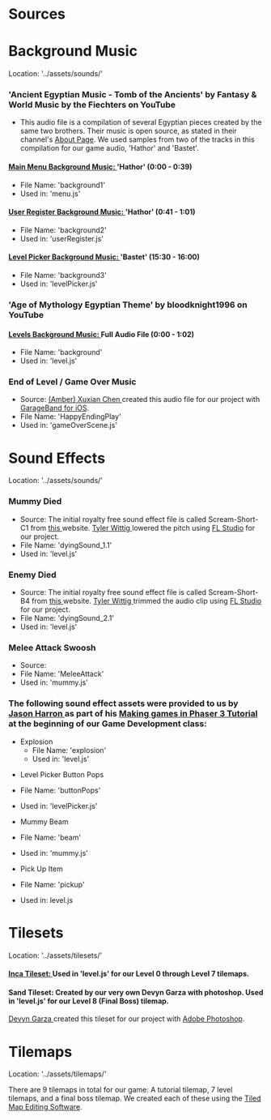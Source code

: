 # Sources

# Background Music
Location: '../assets/sounds/'

### 'Ancient Egyptian Music - Tomb of the Ancients' by Fantasy & World Music by the Fiechters on YouTube
* This audio file is a compilation of several Egyptian pieces created by the same two brothers. Their music is open source, as stated in their channel's [About Page](https://www.youtube.com/channel/UCjMZjGhrFq_4llVS_x2XJ_w/about). We used samples from two of the tracks in this compilation for our game audio, 'Hathor' and 'Bastet'.

#### [Main Menu Background Music: ](http://www.youtube.com/watch?v=GI6dOS5ncFc&t=0m0s)  'Hathor' (0:00 - 0:39)
 - File Name: 'background1'
 - Used in: 'menu.js'

#### [User Register Background Music: ](http://www.youtube.com/watch?v=GI6dOS5ncFc&t=0m41s) 'Hathor' (0:41 - 1:01)
 - File Name: 'background2'
 - Used in: 'userRegister.js'

#### [Level Picker Background Music: ](http://www.youtube.com/watch?v=GI6dOS5ncFc&t=15m30s) 'Bastet' (15:30 - 16:00)
 - File Name: 'background3'
 - Used in: 'levelPicker.js'

### 'Age of Mythology Egyptian Theme' by bloodknight1996 on YouTube
#### [Levels Background Music: ](https://slack-redir.net/link?url=https%3A%2F%2Fwww.youtube.com%2Fwatch%3Fv%3DMZtytj8c77o) Full Audio File (0:00 - 1:02)
 - File Name: 'background'
 - Used in: 'level.js'

### End of Level / Game Over Music
 - Source: [(Amber) Xuxian Chen ](https://www.linkedin.com/in/xuxian-chen-81b648b5/) created this audio file for our project with [GarageBand for iOS](https://apps.apple.com/us/app/garageband/id408709785).
 - File Name: 'HappyEndingPlay'
 - Used in: 'gameOverScene.js'


# Sound Effects
Location: '../assets/sounds/'

### Mummy Died
 - Source: The initial royalty free sound effect file is called Scream-Short-C1 from [this ](https://www.fesliyanstudios.com/royalty-free-sound-effects-download/screams-gasps-yelling-206) website. [Tyler Wittig ](https://www.linkedin.com/in/tylerwittig/) lowered the pitch using [FL Studio](https://www.image-line.com/flstudio/) for our project.
 - File Name: 'dyingSound_1.1'
 - Used in: 'level.js'

### Enemy Died
 - Source: The initial royalty free sound effect file is called Scream-Short-B4 from [this ](https://www.fesliyanstudios.com/royalty-free-sound-effects-download/screams-gasps-yelling-206) website. [Tyler Wittig ](https://www.linkedin.com/in/tylerwittig/) trimmed the audio clip using [FL Studio](https://www.image-line.com/flstudio/) for our project.
 - File Name: 'dyingSound_2.1'
 - Used in: 'level.js'

### Melee Attack Swoosh
  - Source:
  - File Name: 'MeleeAttack'
  - Used in: 'mummy.js'


### The following sound effect assets were provided to us by [Jason Harron ](https://www.linkedin.com/in/jason-harron-a5ba06b/) as part of his [Making games in Phaser 3 Tutorial](https://www.youtube.com/watch?v=j3ni3pMH5JY&feature=youtu.be) at the beginning of our Game Development class:

 * Explosion
    * File Name: 'explosion'
    * Used in: 'level.js'      

 - Level Picker Button Pops
  - File Name: 'buttonPops'
  - Used in: 'levelPicker.js'

 - Mummy Beam
  - File Name: 'beam'
  - Used in: 'mummy.js'

 - Pick Up Item
  - File Name: 'pickup'
  - Used in: level.js

# Tilesets
Location: '../assets/tilesets/'

#### [Inca Tileset: ](https://opengameart.org/content/inca-tileset) Used in 'level.js' for our Level 0 through Level 7 tilemaps.

#### Sand Tileset: Created by our very own Devyn Garza with photoshop. Used in 'level.js' for our Level 8 (Final Boss) tilemap.
[Devyn Garza ](https://www.linkedin.com/in/devyn-garza-858541160/) created this tileset for our project with [Adobe Photoshop](https://www.photoshop.com/).

# Tilemaps
Location: '../assets/tilemaps/'

There are 9 tilemaps in total for our game: A tutorial tilemap, 7 level tilemaps, and a final boss tilemap. We created each of these using the [Tiled Map Editing Software](https://www.mapeditor.org/).
